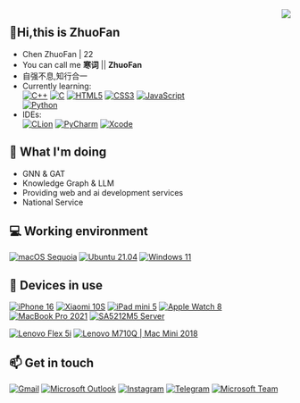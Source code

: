 <img align="right" src="https://github-readme-stats.vercel.app/api/top-langs/?username=zhuofan-16" />

## 👋Hi,this is ZhuoFan
- Chen ZhuoFan | 22 
- You can call me <b>寒词</b> || <b>ZhuoFan</b>
- 自强不息,知行合一
- Currently learning: \
[![C++](https://img.shields.io/badge/C%2B%2B-00599C?style=fflat-square&logo=c%2B%2B&logoColor=white)](http://www.open-std.org/jtc1/sc22/wg21/)
[![C](https://img.shields.io/badge/C-00599C?style=fflat-square&logo=c&logoColor=white)](http://www.open-std.org/jtc1/sc22/wg21/)
[![HTML5](https://img.shields.io/badge/HTML5-E34F26?style=fflat-square&logo=html5&logoColor=white)](https://html.spec.whatwg.org)
[![CSS3](https://img.shields.io/badge/CSS3-1572B6?style=fflat-square&logo=css3&logoColor=white)](https://www.w3.org/Style/CSS/specs.en.html) 
[![JavaScript](https://img.shields.io/badge/JavaScript-F7DF1E?style=fflat-square&logo=javascript&logoColor=black)](https://www.ecma-international.org/publications-and-standards/standards/ecma-262/) \
[![Python](https://img.shields.io/badge/Python-3776AB?style=fflat-square&logo=python&logoColor=white)](https://www.python.org)
- IDEs: \
[![CLion](https://img.shields.io/badge/CLion-black?style=fflat-square&logo=clion&logoColor=white)](https://www.jetbrains.com/clion/) 
[![PyCharm](https://img.shields.io/badge/pycharm-143?style=fflat-square&logo=pycharm&logoColor=black&color=black&labelColor=green)](https://www.jetbrains.com/pycharm/) 
[![Xcode](https://img.shields.io/badge/Xcode-007ACC?style=fflat-square&logo=Xcode&logoColor=white)](https://developer.apple.com/xcode/) 

## 🤔 What I'm doing
- GNN & GAT
- Knowledge Graph & LLM
- Providing web and ai development services
- National Service

## 💻 Working environment
[![macOS Sequoia](https://img.shields.io/badge/macOS%20Ventura-4f4f4f?style=fflat-square&logo=apple&logoColor=ffffff)](https://www.apple.com/sg/macos/macos-sequoia/)
[![Ubuntu 21.04](https://img.shields.io/badge/Ubuntu%2021%2e04-dd4814?style=fflat-square&logo=ubuntu&logoColor=ffffff)](https://releases.ubuntu.com/21.04/)
[![Windows 11](https://img.shields.io/badge/Windows%2010-00adef?style=fflat-square&logo=windows&logoColor=ffffff)](https://www.microsoft.com/en-us/windows/windows-11)



## 📱 Devices in use
[![iPhone 16](https://img.shields.io/badge/iPhone%2016%205G-a2aaad?style=fflat-square&logo=apple&logoColor=ffffff)](https://www.apple.com/sg/iphone-16/specs/)
[![Xiaomi 10S](https://img.shields.io/badge/Xiaomi%2010S%205G-FF0000?style=fflat-square&logo=xiaomi&logoColor=white)](https://www.mi.com/mi10s)
[![iPad mini 5](https://img.shields.io/badge/iPad%20mini%205-a2aaad?style=fflat-square&logo=apple&logoColor=ffffff)](https://support.apple.com/en-sg/111904)
[![Apple Watch 8](https://img.shields.io/badge/Apple%20Watch%208%20NFC-FF0000?style=ffflat-square&logo=apple&logoColor=white)](https://support.apple.com/en-sg/111848)
[![MacBook Pro 2021](https://img.shields.io/badge/MacBook%20Pro%202021-a2aaad?style=fflat-square&logo=apple&logoColor=ffffff)](https://www.apple.com/sg/macbook-pro-13/specs/)
[![SA5212M5 Server](https://img.shields.io/badge/SA5212M5%20Server=%20-a2aaad?style=fflat-square&logo=pc&logoColor=ffffff)](https://www.inspur.com/eportal/fileDir/active_download/userBook/SA5212M5/浪潮英信服务器%20SA5212M5%20用户手册%20V2.5.pdf)

[![Lenovo Flex 5i](https://img.shields.io/badge/Lenovo%20Flex%20i%202022-FF0000?style=ffflat-square&logo=lenovo&logoColor=white)](https://www.lenovo.com/sg/en/p/laptops/ideapad/ideapad-flex-series/ideapad-flex-5i-chromebook-gen-7-(14-inch-intel)/len101i0035?srsltid=AfmBOoqVCxQ7yIKV7J_kxSPLEfMtIUda166ITkCmxJl1pA52eJ2nABjc)
[![Lenovo M710Q | Mac Mini 2018](https://img.shields.io/badge/Mac%20Mini%202018-a2aaad?style=fflat-square&logo=apple&logoColor=ffffff)](https://support.apple.com/kb/SP782?locale=zh_CN)

## 📫 Get in touch
[![Gmail](https://img.shields.io/badge/Gmail-D14836?style=fflat-square&logo=gmail&logoColor=white)](mailto:chzuofan@gmail.com)
[![Microsoft Outlook](https://img.shields.io/badge/Microsoft_Outlook-0078D4?style=fflat-square&logo=microsoft-outlook&logoColor=white)](mailto:zhuofan.21@ichat.sp.edu.sg)
[![Instagram](https://img.shields.io/badge/那时雨-E4405F?style=fflat-square&logo=instagram&logoColor=white)](https://instagram.com/zf.xingchen)
[![Telegram](https://img.shields.io/badge/%40Hanci16-0088cc?style=fflat-square&logo=telegram&logoColor=ffffff)](https://t.me/Hanci16)
[![Microsoft Team](https://img.shields.io/badge/Microsoft_Teams-6264A7?style=fflat-square&logo=microsoft-teams&logoColor=white)](https://teams.microsoft.com/l/chat/0/0?users=zhuofan.21@ichat.sp.edu.sg)



